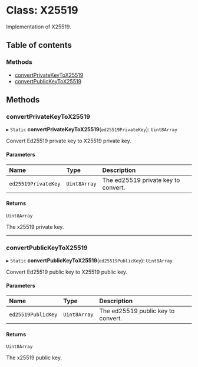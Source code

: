 # Class: X25519

Implementation of X25519.

## Table of contents

### Methods

- [convertPrivateKeyToX25519](X25519.md#convertprivatekeytox25519)
- [convertPublicKeyToX25519](X25519.md#convertpublickeytox25519)

## Methods

### convertPrivateKeyToX25519

▸ `Static` **convertPrivateKeyToX25519**(`ed25519PrivateKey`): `Uint8Array`

Convert Ed25519 private key to X25519 private key.

#### Parameters

| Name | Type | Description |
| :------ | :------ | :------ |
| `ed25519PrivateKey` | `Uint8Array` | The ed25519 private key to convert. |

#### Returns

`Uint8Array`

The x25519 private key.

___

### convertPublicKeyToX25519

▸ `Static` **convertPublicKeyToX25519**(`ed25519PublicKey`): `Uint8Array`

Convert Ed25519 public key to X25519 public key.

#### Parameters

| Name | Type | Description |
| :------ | :------ | :------ |
| `ed25519PublicKey` | `Uint8Array` | The ed25519 public key to convert. |

#### Returns

`Uint8Array`

The x25519 public key.
